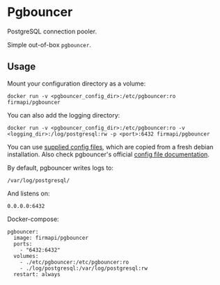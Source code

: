 # Pgbouncer

PostgreSQL connection pooler.

Simple out-of-box `pgbouncer`.


## Usage

Mount your configuration directory as a volume:

```
docker run -v <pgbouncer_config_dir>:/etc/pgbouncer:ro firmapi/pgbouncer
```

You can also add the logging directory:

```
docker run -v <pgbouncer_config_dir>:/etc/pgbouncer:ro -v <logging_dir>:/log/postgresql:rw -p <port>:6432 firmapi/pgbouncer
```

You can use [supplied config files](https://github.com/Kotaimen/docker-pgbouncer/tree/develop/pgbouncer), which are copied from a fresh debian installation.  Also check pgbouncer's official [config file documentation](https://pgbouncer.github.io/config.html).

By default, pgbouncer writes logs to:

    /var/log/postgresql/

And listens on:

    0.0.0.0:6432

Docker-compose:

    pgbouncer:
      image: firmapi/pgbouncer
      ports:
        - "6432:6432"
      volumes:
        - ./etc/pgbouncer:/etc/pgbouncer:ro
        - ./log/postgresql:/var/log/postgresql:rw
      restart: always
